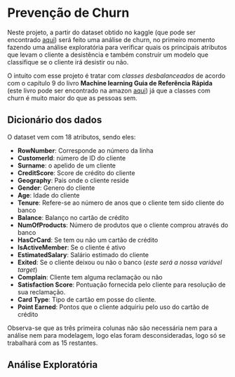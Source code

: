 # Prevenção de Churn

Neste projeto, a partir do dataset obtido no kaggle (que pode ser encontrado [aqui](https://www.kaggle.com/datasets/radheshyamkollipara/bank-customer-churn)) será feito uma análise de churn, no primeiro momento fazendo uma análise exploratória para verificar quais os principais atributos que levam o cliente a desistência e também construir um modelo que classifique se o cliente irá desistir ou não.

O intuito com esse projeto é tratar com *classes desbalanceados* de acordo com o capítulo 9 do livro **Machine learning Guia de Referência Rápida** (este livro pode ser encontrado na amazon [aqui](https://www.amazon.com.br/Machine-Learning-Refer%C3%AAncia-Trabalhando-Estruturados/dp/857522817X)) já que a classes com churn é muito maior do que as pessoas sem.

## Dicionário dos dados

O dataset vem com 18 atributos, sendo eles:

- **RowNumber**: Corresponde ao número da linha
- **CustomerId**: número de ID do cliente
- **Surname**: o apelido de um cliente
- **CreditScore**: Score de crédito do cliente
- **Geography**: Pais onde o cliente reside
- **Gender**: Genero do cliente
- **Age**: Idade do cliente
- **Tenure**: Refere-se ao número de anos que o cliente tem sido cliente do banco
- **Balance**: Balanço no cartão de crédito
- **NumOfProducts**: Número de produtos que o cliente comprou através do banco
- **HasCrCard**: Se tem ou não um cartão de crédito
- **IsActiveMember**: Se o cliente é ativo
- **EstimatedSalary**: Salário estimado do cliente
- **Exited**: Se o cliente deixou ou não o banco (*este será a nossa variável target*)
- **Complain**: Cliente tem alguma reclamação ou não
- **Satisfaction Score**: Pontuação fornecida pelo cliente para resolução de sua reclamação.
- **Card Type**: Tipo de cartão em posse do cliente.
- **Point Earned**: Pontos que o cliente adquiriu pelo uso do cartão de crédito

Observa-se que as três primeira colunas não são necessária nem para a análise nem para modelagem, logo elas foram desconsideradas, logo só se trabalhará com as 15 restantes.

## Análise Exploratória
